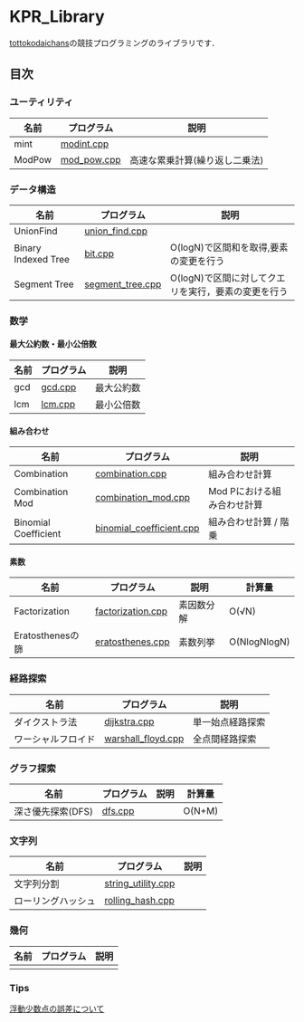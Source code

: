 # KPR_Library

[tottokodaichans](https://atcoder.jp/users/tottokodaichans)の競技プログラミングのライブラリです．

## 目次

### ユーティリティ

| 名前   | プログラム                                                   | 説明 |
| ------ | ------------------------------------------------------------ | ---- |
| mint | [modint.cpp](https://github.com/IidaTakuma/KPR_Library/blob/master/modint.cpp) |      |
| ModPow | [mod_pow.cpp](https://github.com/IidaTakuma/KPR_Library/blob/master/mod_pow.cpp) | 高速な累乗計算(繰り返し二乗法) |

### データ構造

| 名前 | プログラム | 説明 |
| ---- | ---------- | ---- |
|UnionFind|[union_find.cpp](https://github.com/IidaTakuma/KPR_Library/blob/master/union_find.cpp)||
|Binary Indexed Tree|[bit.cpp](https://github.com/IidaTakuma/KPR_Library/blob/master/bit.cpp)|O(logN)で区間和を取得,要素の変更を行う|
|Segment Tree|[segment_tree.cpp](https://github.com/IidaTakuma/KPR_Library/blob/master/segment_tree.cpp)|O(logN)で区間に対してクエリを実行，要素の変更を行う|

### 数学

#### 最大公約数・最小公倍数

| 名前 | プログラム                                                   | 説明       |
| ---- | ------------------------------------------------------------ | ---------- |
| gcd  | [gcd.cpp](https://github.com/IidaTakuma/KPR_Library/blob/master/gcd.cpp) | 最大公約数 |
| lcm  | [lcm.cpp](https://github.com/IidaTakuma/KPR_Library/blob/master/lcm.cpp) | 最小公倍数 |

#### 組み合わせ

| 名前        | プログラム                                                   | 説明                        |
| ----------- | ------------------------------------------------------------ | --------------------------- |
| Combination | [combination.cpp](https://github.com/IidaTakuma/KPR_Library/blob/master/combination.cpp) | 組み合わせ計算 |
| Combination Mod | [combination_mod.cpp](https://github.com/IidaTakuma/KPR_Library/blob/master/combination_mod.cpp) | Mod Pにおける組み合わせ計算 |
| Binomial Coefficient | [binomial_coefficient.cpp](https://github.com/IidaTakuma/KPR_Library/blob/master/binomial_coefficient.cpp) | 組み合わせ計算 / 階乗 |

#### 素数

| 名前          | プログラム                                                   | 説明       |計算量|
| ------------- | ------------------------------------------------------------ | ---------- | ----- |
| Factorization | [factorization.cpp](https://github.com/IidaTakuma/KPR_Library/blob/master/factorization.cpp) | 素因数分解 |O(√N)|
| Eratosthenesの篩 | [eratosthenes.cpp](https://github.com/IidaTakuma/KPR_Library/blob/master/eratosthenes.cpp) | 素数列挙 |O(NlogNlogN)|

### 経路探索

| 名前           | プログラム                                                   | 説明             |
| -------------- | ------------------------------------------------------------ | ---------------- |
| ダイクストラ法 | [dijkstra.cpp](https://github.com/IidaTakuma/KPR_Library/blob/master/dijkstra.cpp) | 単一始点経路探索 |
| ワーシャルフロイド | [warshall_floyd.cpp](https://github.com/IidaTakuma/KPR_Library/blob/master/warshall_floyd.cpp) | 全点間経路探索 |

### グラフ探索

| 名前              | プログラム                                                   | 説明 | 計算量 |
| ----------------- | ------------------------------------------------------------ | ---- | ------ |
| 深さ優先探索(DFS) | [dfs.cpp](https://github.com/IidaTakuma/KPR_Library/blob/master/dfs.cpp) |      | O(N+M) |

### 文字列

| 名前 | プログラム | 説明 |
| ---- | ---------- | ---- |
| 文字列分割 | [string_utility.cpp](https://github.com/IidaTakuma/KPR_Library/blob/master/string_utility.cpp) |      |
| ローリングハッシュ| [rolling_hash.cpp](https://github.com/IidaTakuma/KPR_Library/blob/master/rolling_hash.cpp) ||

### 幾何

| 名前 | プログラム | 説明 |
| ---- | ---------- | ---- |
|      |            |      |



### Tips
[浮動少数点の誤差について](https://qiita.com/mod_poppo/items/910b5fb9303baf864bf7)

